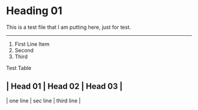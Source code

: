 # Heading 01
This is a test file that I am putting here, just for test.

---
1. First Line Item
2. Second
3. Third

Test Table

| Head 01 | Head 02 | Head 03 |
-------------------------------
| one line | sec line | third line |